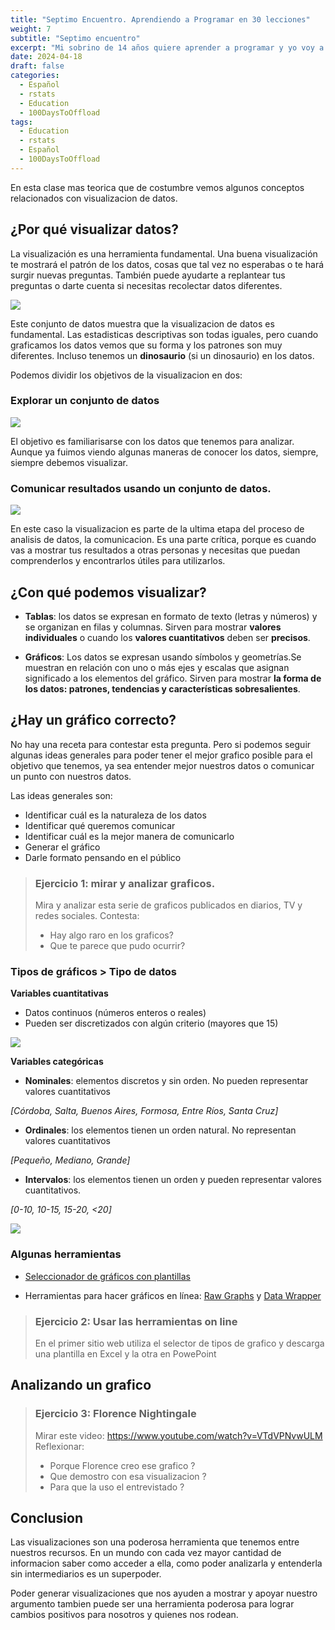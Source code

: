```yaml
---
title: "Septimo Encuentro. Aprendiendo a Programar en 30 lecciones"
weight: 7
subtitle: "Septimo encuentro"
excerpt: "Mi sobrino de 14 años quiere aprender a programar y yo voy a enseñarle. En esta clase mas teorica que de costumbre vemos algunos conceptos relacionados con visualizacion de datos."
date: 2024-04-18
draft: false
categories:
  - Español
  - rstats
  - Education
  - 100DaysToOffload
tags: 
  - Education
  - rstats
  - Español
  - 100DaysToOffload
---
```


En esta clase mas teorica que de costumbre vemos algunos conceptos relacionados con visualizacion de datos.

## ¿Por qué visualizar datos? 

La visualización es una herramienta fundamental. Una buena visualización te mostrará el patrón de los datos, cosas que tal vez no esperabas o te hará surgir nuevas preguntas. También puede ayudarte a replantear tus preguntas o darte cuenta si necesitas recolectar datos diferentes.

![](DataSaurus.gif)

Este conjunto de datos muestra que la visualizacion de datos es fundamental.  Las estadisticas descriptivas son todas iguales, pero cuando graficamos los datos vemos que su forma y los patrones son muy diferentes.  Incluso tenemos un **dinosaurio** (si un dinosaurio) en los datos. 

Podemos dividir los objetivos de la visualizacion en dos:

### Explorar un conjunto de datos

![](ggplot2_exploration_es.png)

El objetivo es familiarisarse con los datos que tenemos para analizar.  Aunque ya fuimos viendo algunas maneras de conocer los datos, siempre, siempre debemos visualizar. 

### Comunicar resultados usando un conjunto de datos.

![](ggplot2_obra_maestra.png)

En este caso la visualizacion es parte de la ultima etapa del proceso de analisis de datos, la comunicacion.  Es una parte crítica, porque es cuando vas a mostrar tus resultados a otras personas y necesitas que puedan comprenderlos y encontrarlos útiles para utilizarlos. 


## ¿Con qué podemos visualizar?

* **Tablas**: los datos se expresan en formato de texto (letras y números) y se organizan en filas y columnas. Sirven para mostrar **valores individuales** o cuando los **valores cuantitativos** deben ser **precisos**.

* **Gráficos**: Los datos se expresan usando símbolos y geometrías.Se muestran en relación con uno o más ejes y escalas que asignan significado a los elementos del gráfico. Sirven para mostrar **la forma de los datos: patrones, tendencias y características sobresalientes**.

## ¿Hay un gráfico correcto?

No hay una receta para contestar esta pregunta.  Pero si podemos seguir algunas ideas generales para poder tener el mejor grafico posible para el objetivo que tenemos, ya sea entender mejor nuestros datos o comunicar un punto con nuestros datos.

Las ideas generales son:

- Identificar cuál es la naturaleza de los datos
- Identificar qué queremos comunicar
- Identificar cuál es la mejor manera de comunicarlo 
- Generar el gráfico
- Darle formato pensando en el público

> ### Ejercicio 1: mirar y analizar graficos.
> Mira y analizar esta serie de graficos publicados en diarios, TV y redes sociales. Contesta:
> - Hay algo raro en los graficos?
> - Que te parece que pudo ocurrir?

### Tipos de gráficos > Tipo de datos

**Variables cuantitativas** 

- Datos continuos (números enteros o reales)
- Pueden ser discretizados con algún criterio (mayores que 15)

![](continuous_discrete.png)


**Variables categóricas**

* **Nominales**: elementos discretos y sin orden. No pueden representar valores cuantitativos

_[Córdoba, Salta, Buenos Aires, Formosa, Entre Ríos, Santa Cruz]_

* **Ordinales**: los elementos tienen un orden natural. No representan valores cuantitativos 

_[Pequeño, Mediano, Grande]_

* **Intervalos**: los elementos tienen un orden y pueden representar valores cuantitativos. 

_[0-10, 10-15, 15-20, <20]_

![](nominal_ordinal_binary.png)

### Algunas herramientas

* [Seleccionador de gráficos con plantillas](http://labs.juiceanalytics.com/chartchooser/index.html) 

* Herramientas para hacer gráficos en línea: [Raw Graphs](http://rawgraphs.io/) y [Data Wrapper](https://www.datawrapper.de/)
  
> ### Ejercicio 2: Usar las herramientas on line
> En el primer sitio web utiliza el selector de tipos de grafico y descarga una plantilla en Excel y la otra en PowePoint

## Analizando un grafico

> ### Ejercicio 3: Florence Nightingale
> Mirar este video: https://www.youtube.com/watch?v=VTdVPNvwULM
> Reflexionar:
> - Porque Florence creo ese grafico ?
> - Que demostro con esa visualizacion ?
> - Para que la uso el entrevistado ?

## Conclusion

Las visualizaciones son una poderosa herramienta que tenemos entre nuestros recursos. En un mundo con cada vez mayor cantidad de informacion saber como acceder a ella, como poder analizarla y entenderla sin intermediarios es un superpoder.  

Poder generar visualizaciones que nos ayuden a mostrar y apoyar nuestro argumento tambien puede ser una herramienta poderosa para lograr cambios positivos para nosotros y quienes nos rodean. 
